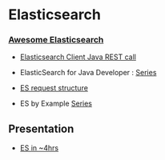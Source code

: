 # Elasticsearch

### [Awesome Elasticsearch](https://github.com/dzharii/awesome-elasticsearch)

* [Elasticsearch Client Java REST call](https://qbox.io/blog/rest-calls-new-java-elasticsearch-client-tutorial)
* ElasticSearch for Java Developer : [Series](https://www.javacodegeeks.com/2017/04/elasticsearch-tutorial-java-developers.html)
* [ES request structure](http://javasampleapproach.com/elasticsearch/elasticsearch-request-structure-of-a-search-request)

* ES by Example [Series](https://codeburst.io/elasticsearch-by-example-part-1-a4a38cd97f55)

## Presentation 
* [ES in ~4hrs](https://speakerdeck.com/felipead/elasticsearch-workshop)

